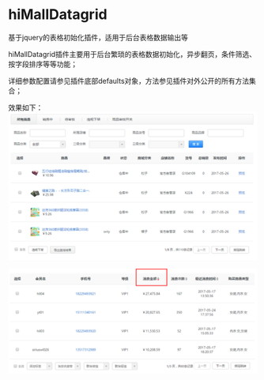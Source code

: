 # hiMallDatagrid
基于jquery的表格初始化插件，适用于后台表格数据输出等

hiMallDatagrid插件主要用于后台繁琐的表格数据初始化，异步翻页，条件筛选、按字段排序等等功能；


详细参数配置请参见插件底部defaults对象，方法参见插件对外公开的所有方法集合；


效果如下：
![image](https://github.com/xielingxiao/hiMallDatagrid/blob/master/1.png)


![image](https://github.com/xielingxiao/hiMallDatagrid/blob/master/2.png)
